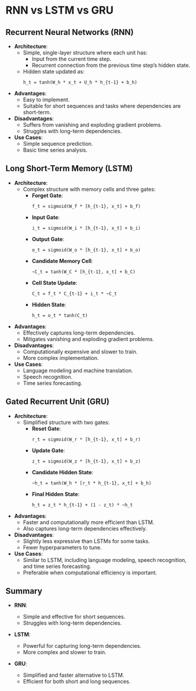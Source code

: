 # RNN vs LSTM vs GRU

## Recurrent Neural Networks (RNN)
- **Architecture**:
  - Simple, single-layer structure where each unit has:
    - Input from the current time step.
    - Recurrent connection from the previous time step’s hidden state.
  - Hidden state updated as:
    <pre><code>h_t = tanh(W_h * x_t + U_h * h_{t-1} + b_h)</code></pre>
- **Advantages**:
  - Easy to implement.
  - Suitable for short sequences and tasks where dependencies are short-term.
- **Disadvantages**:
  - Suffers from vanishing and exploding gradient problems.
  - Struggles with long-term dependencies.
- **Use Cases**:
  - Simple sequence prediction.
  - Basic time series analysis.

## Long Short-Term Memory (LSTM)
- **Architecture**:
  - Complex structure with memory cells and three gates: 
    - **Forget Gate**:
      <pre><code>f_t = sigmoid(W_f * [h_{t-1}, x_t] + b_f)</code></pre>
    - **Input Gate**:
      <pre><code>i_t = sigmoid(W_i * [h_{t-1}, x_t] + b_i)</code></pre>
    - **Output Gate**:
      <pre><code>o_t = sigmoid(W_o * [h_{t-1}, x_t] + b_o)</code></pre>
    - **Candidate Memory Cell**:
      <pre><code>~C_t = tanh(W_C * [h_{t-1}, x_t] + b_C)</code></pre>
    - **Cell State Update**:
      <pre><code>C_t = f_t * C_{t-1} + i_t * ~C_t</code></pre>
    - **Hidden State**:
      <pre><code>h_t = o_t * tanh(C_t)</code></pre>
- **Advantages**:
  - Effectively captures long-term dependencies.
  - Mitigates vanishing and exploding gradient problems.
- **Disadvantages**:
  - Computationally expensive and slower to train.
  - More complex implementation.
- **Use Cases**:
  - Language modeling and machine translation.
  - Speech recognition.
  - Time series forecasting.

## Gated Recurrent Unit (GRU)
- **Architecture**:
  - Simplified structure with two gates: 
    - **Reset Gate**:
      <pre><code>r_t = sigmoid(W_r * [h_{t-1}, x_t] + b_r)</code></pre>
    - **Update Gate**:
      <pre><code>z_t = sigmoid(W_z * [h_{t-1}, x_t] + b_z)</code></pre>
    - **Candidate Hidden State**:
      <pre><code>~h_t = tanh(W_h * [r_t * h_{t-1}, x_t] + b_h)</code></pre>
    - **Final Hidden State**:
      <pre><code>h_t = z_t * h_{t-1} + (1 - z_t) * ~h_t</code></pre>
- **Advantages**:
  - Faster and computationally more efficient than LSTM.
  - Also captures long-term dependencies effectively.
- **Disadvantages**:
  - Slightly less expressive than LSTMs for some tasks.
  - Fewer hyperparameters to tune.
- **Use Cases**:
  - Similar to LSTM, including language modeling, speech recognition, and time series forecasting.
  - Preferable when computational efficiency is important.

## Summary
- **RNN**:
  - Simple and effective for short sequences.
  - Struggles with long-term dependencies.

- **LSTM**:
  - Powerful for capturing long-term dependencies.
  - More complex and slower to train.

- **GRU**:
  - Simplified and faster alternative to LSTM.
  - Efficient for both short and long sequences.

